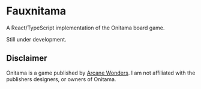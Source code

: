 # Fauxnitama
A React/TypeScript implementation of the Onitama board game.

Still under development.

## Disclaimer
Onitama is a game published by [Arcane Wonders](https://www.arcanewonders.com/game/onitama/). I am not affiliated with the publishers designers, or owners of Onitama.